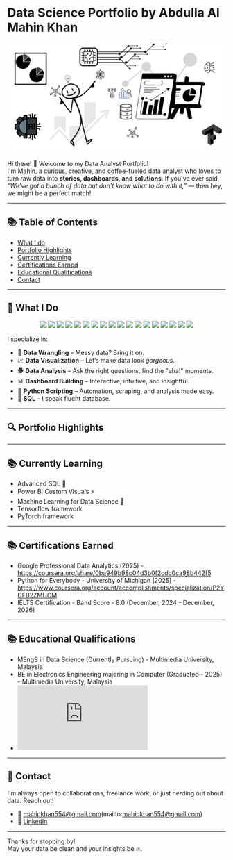 # Data Science Portfolio by Abdulla Al Mahin Khan
![Banner](https://github.com/Mahinkhan007/Data_Science_Portfolio/blob/main/Untitled%20design.png)

Hi there! 👋 Welcome to my Data Analyst Portfolio!  
I'm Mahin, a curious, creative, and coffee-fueled data analyst who loves to turn raw data into **stories, dashboards, and solutions**. If you've ever said, _“We’ve got a bunch of data but don’t know what to do with it,”_ — then hey, we might be a perfect match! 

---
## 📚 Table of Contents

- [What I do](#what-i-do)
- [Portfolio Highlights](#portfolio-highlights)
- [Currently Learning](#currently-learning)
- [Certifications Earned](#Certifications-Earned)
- [Educational Qualifications](#educational-qualifications)
- [Contact](#contact)


---

## 🧠 What I Do

<p align="center">
  <img src="https://img.shields.io/badge/Python-3776AB?style=for-the-badge&logo=python&logoColor=white"/>
  <img src="https://img.shields.io/badge/R-276DC3?style=for-the-badge&logo=r&logoColor=white"/>
  <img src="https://img.shields.io/badge/MySQL-00758F?style=for-the-badge&logo=mysql&logoColor=white"/>
  <img src="https://img.shields.io/badge/PostgreSQL-4169E1?style=for-the-badge&logo=postgresql&logoColor=white"/>
  <img src="https://img.shields.io/badge/Power BI-F2C811?style=for-the-badge&logo=powerbi&logoColor=black"/>
  <img src="https://img.shields.io/badge/Excel-217346?style=for-the-badge&logo=microsoft-excel&logoColor=white"/>
  <img src="https://img.shields.io/badge/Tableau-E97627?style=for-the-badge&logo=tableau&logoColor=white"/>
  <img src="https://img.shields.io/badge/Streamlit-FF4B4B?style=for-the-badge&logo=streamlit&logoColor=white"/>
  <img src="https://img.shields.io/badge/Pandas-150458?style=for-the-badge&logo=pandas&logoColor=white"/>
  <img src="https://img.shields.io/badge/Numpy-013243?style=for-the-badge&logo=numpy&logoColor=white"/>
  <img src="https://img.shields.io/badge/Matplotlib-008080?style=for-the-badge&logo=plotly&logoColor=white"/>
  <img src="https://img.shields.io/badge/Plotly-3F4F75?style=for-the-badge&logo=plotly&logoColor=white"/>
  <img src="https://img.shields.io/badge/Scikit Learn-F7931E?style=for-the-badge&logo=scikit-learn&logoColor=white"/>
  <img src="https://img.shields.io/badge/Seaborn-2E5588?style=for-the-badge"/>
  <img src="https://img.shields.io/badge/Jupyter-F37626?style=for-the-badge&logo=jupyter&logoColor=white"/>
  <img src="https://img.shields.io/badge/VS Code-007ACC?style=for-the-badge&logo=visual-studio-code&logoColor=white"/>
  <img src="https://img.shields.io/badge/Markdown-000000?style=for-the-badge&logo=markdown&logoColor=white"/>
  <img src="https://img.shields.io/badge/GitHub-181717?style=for-the-badge&logo=github&logoColor=white"/>
</p>


I specialize in:

- 🧹 **Data Wrangling** – Messy data? Bring it on.
- 📈 **Data Visualization** – Let’s make data look _gorgeous_.
- 🕵️ **Data Analysis** – Ask the right questions, find the "aha!" moments.
- 📊 **Dashboard Building** – Interactive, intuitive, and insightful.
- 🐍 **Python Scripting** – Automation, scraping, and analysis made easy.
- 💾 **SQL** – I speak fluent database.


---

## 🔍 Portfolio Highlights



---

## 📚 Currently Learning

- Advanced SQL 🧩  
- Power BI Custom Visuals ⚡  
- Machine Learning for Data Science 🤖
- Tensorflow framework
- PyTorch framework

---

## 📚 Certifications Earned

- Google Professional Data Analytics (2025) - https://coursera.org/share/0ba949b98c04d3b0f2cdc0ca98b442f5
- Python for Everybody - University of Michigan (2025) - https://www.coursera.org/account/accomplishments/specialization/P2YDFB2ZMUCM
- IELTS Certification - Band Score - 8.0 (December, 2024 - December, 2026)

---

## 📚 Educational Qualifications

- MEngS in Data Science (Currently Pursuing) - Multimedia University, Malaysia
- BE in Electronics Engineering majoring in Computer (Graduated - 2025) - Multimedia University, Malaysia
- ![Banner](https://github.com/Mahinkhan007/Data_Science_Portfolio/blob/main/Certificate%20Mahin%20Latest%20.pdf)

---

## 🎯 Contact

I'm always open to collaborations, freelance work, or just nerding out about data. Reach out!

- 📧 mahinkhan554@gmail.com(mailto:mahinkhan554@gmail.com)
- 💼 [LinkedIn](https://www.linkedin.com/in/abdulla-al-mahin-khan)

---


Thanks for stopping by!  
May your data be clean and your insights be 🔥.



